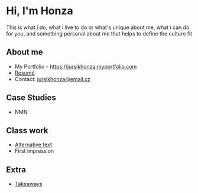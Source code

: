 # Hi, I'm Honza

This is what i do, what i live to do or what's unique about me, what i can do for you, and something personal about me that helps to define the culture fit

## About me

- My Portfolio - https://jursikhonza.myportfolio.com
- [Resumé](04-experience)
- Contact: jursikhonza@email.cz

## Case Studies

- NMN

## Class work

- [Alternative text](01-alternative-text)
- First impression

## Extra

  - [Takeaways](Takeaways)
